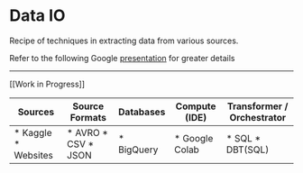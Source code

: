 # Data IO
Recipe of techniques in extracting data from various sources.

Refer to the following Google [presentation](https://docs.google.com/presentation/d/1_iO-XMZPYRSQ4gnGxAagE-RM4Oa0Se98GNlZEcbASQc/edit?usp=sharing) for greater details

------------------------------------------------------------------------

[[Work in Progress]]

| Sources             	| Source Formats      	| Databases  	| Compute (IDE)  	| Transformer / Orchestrator 	|
|---------------------	|---------------------	|------------	|----------------	|----------------------------	|
| * Kaggle * Websites 	| * AVRO * CSV * JSON 	| * BigQuery 	| * Google Colab 	| * SQL * DBT(SQL)           	|
